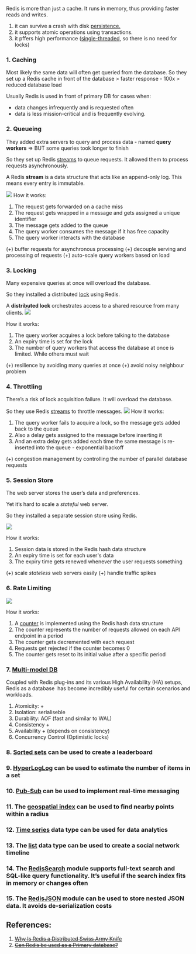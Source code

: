 Redis is more than just a cache. It runs in memory, thus providing faster reads and writes.

1. it can survive a crash with disk [persistence.](Redis%20Persistence%20Models.md)
2. it supports atomic operations using transactions.
3. it pffers high performance ([single-threaded](How%20Redis%20works%20internally.md), so there is no need for locks)

### **1. Caching**

Most likely the same data will often get queried from the database. So they set up a Redis cache in front of the database
	> faster response - 100x
	> reduced database load

Usually Redis is used in front of primary DB for cases when:
- data changes infrequently and is requested often
- data  is less mission-critical and is frequently evolving.
### 2. Queueing

They added extra servers to query and process data - named **query workers** => BUT some queries took longer to finish

So they set up Redis [streams](https://redis.io/docs/latest/develop/data-types/streams/) to queue requests. It allowed them to process requests asynchronously.

A Redis **stream** is a data structure that acts like an append-only log. This means every entry is immutable.

![](Pasted%20image%2020240623143703.png)
How it works:
1. The request gets forwarded on a cache miss
2. The request gets wrapped in a message and gets assigned a unique identifier
3. The message gets added to the queue
4. The query worker consumes the message if it has free capacity
5. The query worker interacts with the database

(+) buffer requests for asynchronous processing
(+) decouple serving and processing of requests
(+) auto-scale query workers based on load
### 3. Locking

Many expensive queries at once will overload the database.

So they installed a distributed [lock](https://redis.io/glossary/redis-lock/) using Redis.

A **distributed lock** orchestrates access to a shared resource from many clients.
![](Pasted%20image%2020240623143940.png)

How it works:
1. The query worker acquires a lock before talking to the database
2. An expiry time is set for the lock
3. The number of query workers that access the database at once is limited. While others must wait

(+) resilience by avoiding many queries at once
(+) avoid noisy neighbour problem

### 4. Throttling

There’s a risk of lock acquisition failure. It will overload the database.

So they use Redis [streams](https://redis.io/docs/latest/develop/data-types/streams/) to throttle messages.
![](Pasted%20image%2020240623144149.png)
How it works:
1. The query worker fails to acquire a lock, so the message gets added back to the queue
2. Also a delay gets assigned to the message before inserting it
3. And an extra delay gets added each time the same message is re-inserted into the queue - exponential backoff

(+) congestion management by controlling the number of parallel database requests

### 5. Session Store

The web server stores the user’s data and preferences.

Yet it’s hard to scale a _stateful_ web server.

So they installed a separate session store using Redis.

![](Pasted%20image%2020240623144259.png)

How it works:
1. Session data is stored in the Redis hash data structure
2. An expiry time is set for each user's data
3. The expiry time gets renewed whenever the user requests something

(+) scale _stateless_ web servers easily
(+) handle traffic spikes

### 6. Rate Limiting

![](Pasted%20image%2020240623144411.png)

How it works:
1. A [counter](https://redis.io/glossary/storing-counters-in-redis/) is implemented using the Redis hash data structure
2. The counter represents the number of requests allowed on each API endpoint in a period
3. The counter gets decremented with each request
4. Requests get rejected if the counter becomes 0
5. The counter gets reset to its initial value after a specific period

### 7. [Multi-model DB](https://www.youtube.com/watch?v=VLTPqImLapM&list=PLQnljOFTspQXjD0HOzN7P2tgzu7scWpl2&index=83)

Coupled with Redis plug-ins and its various High Availability (HA) setups, Redis as a database  has become incredibly useful for certain scenarios and workloads.
1. Atomicity: +
2. Isolation: serialiseble
3. Durability: AOF (fast and similar to WAL)
4. Consistency +
5. Availability + (depends on consistency)
6. Concurrency Control (Optimistic locks)

### 8. [Sorted sets](https://redis.io/docs/latest/develop/data-types/sorted-sets/) can be used to create a leaderboard

### 9. [HyperLogLog](https://redis.io/docs/latest/develop/data-types/probabilistic/hyperloglogs/) can be used to estimate the number of items in a set

### 10. [Pub-Sub](https://redis.io/docs/latest/develop/interact/pubsub/) can be used to implement real-time messaging

### 11. The [geospatial index](https://redis.io/glossary/geospatial-indexing/) can be used to find nearby points within a radius

### 12. [Time series](https://redis.io/docs/latest/develop/data-types/timeseries/) data type can be used for data analytics

### 13. The [list](https://redis.io/docs/latest/develop/data-types/lists/) data type can be used to create a social network timeline

### 14. The [RedisSearch](https://redis.io/search/) module supports full-text search and SQL-like query functionality. It’s useful if the search index fits in memory or changes often

### 15. The [RedisJSON](https://redis.io/json/) module can be used to store nested JSON data. It avoids de-serialization costs

## References:

1. ~~[Why Is Redis a Distributed Swiss Army Knife](https://newsletter.systemdesign.one/p/redis-use-cases?utm_source=substack&publication_id=1511845&post_id=145546875&utm_medium=email&utm_content=share&utm_campaign=email-share&triggerShare=true&isFreemail=true&r=1vxw4z&triedRedirect=true)~~
2. ~~[Can Redis be used as a Primary database?](https://www.youtube.com/watch?v=VLTPqImLapM&list=PLQnljOFTspQXjD0HOzN7P2tgzu7scWpl2&index=84)~~